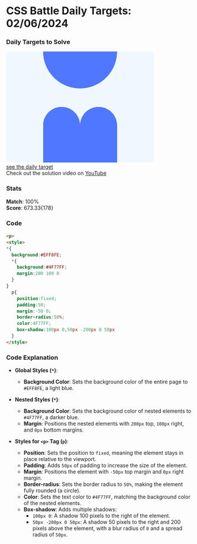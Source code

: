 # CSS Battle Daily Targets: 02/06/2024

### Daily Targets to Solve

![picture of daily target](./images/02.png)  
[see the daily target](hhttps://cssbattle.dev/play/STmn8NkvcvIkgqnHvfLq)  
Check out the solution video on [YouTube](https://www.youtube.com/watch?v=DZ1QSp7b3eQ)

### Stats

**Match**: 100%  
**Score**: 673.33{178}

### Code

```html
<p>
<style>
*{
  background:#EFF8FE;
  *{
    background:#4F77FF;
    margin:200 100 0
  }
}
  p{
    position:fixed;
    padding:50;
    margin:-50 0;
    border-radius:50%;
    color:4F77FF;
    box-shadow:100px 0,50px -200px 0 50px
  }
</style>
```

### Code Explanation

- **Global Styles (`*`)**:
  - **Background Color**: Sets the background color of the entire page to `#EFF8FE`, a light blue.

- **Nested Styles (`*`)**:
  - **Background Color**: Sets the background color of nested elements to `#4F77FF`, a darker blue.
  - **Margin**: Positions the nested elements with `200px` top, `100px` right, and `0px` bottom margins.

- **Styles for `<p>` Tag (`p`)**:
  - **Position**: Sets the position to `fixed`, meaning the element stays in place relative to the viewport.
  - **Padding**: Adds `50px` of padding to increase the size of the element.
  - **Margin**: Positions the element with `-50px` top margin and `0px` right margin.
  - **Border-radius**: Sets the border radius to `50%`, making the element fully rounded (a circle).
  - **Color**: Sets the text color to `#4F77FF`, matching the background color of the nested elements.
  - **Box-shadow**: Adds multiple shadows:
    - `100px 0`: A shadow 100 pixels to the right of the element.
    - `50px -200px 0 50px`: A shadow 50 pixels to the right and 200 pixels above the element, with a blur radius of `0` and a spread radius of `50px`.